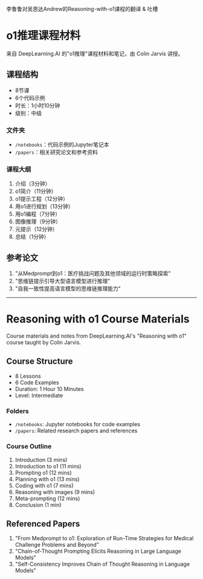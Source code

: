 李鲁鲁对吴恩达Andrew的Reasoning-with-o1课程的翻译 & 吐槽

# o1推理课程材料

来自 DeepLearning.AI 的"o1推理"课程材料和笔记，由 Colin Jarvis 讲授。

## 课程结构

- 8节课
- 6个代码示例
- 时长：1小时10分钟
- 级别：中级

### 文件夹

- `/notebooks`：代码示例的Jupyter笔记本
- `/papers`：相关研究论文和参考资料

### 课程大纲

1. 介绍（3分钟）
2. o1简介（11分钟）
3. o1提示工程（12分钟）
4. 用o1进行规划（13分钟）
5. 用o1编程（7分钟）
6. 图像推理（9分钟）
7. 元提示（12分钟）
8. 总结（1分钟）

## 参考论文

1. "从Medprompt到o1：医疗挑战问题及其他领域的运行时策略探索"
2. "思维链提示引导大型语言模型进行推理"
3. "自我一致性提高语言模型的思维链推理能力"

---

# Reasoning with o1 Course Materials

Course materials and notes from DeepLearning.AI's "Reasoning with o1" course taught by Colin Jarvis.

## Course Structure

- 8 Lessons
- 6 Code Examples
- Duration: 1 Hour 10 Minutes
- Level: Intermediate

### Folders

- `/notebooks`: Jupyter notebooks for code examples
- `/papers`: Related research papers and references

### Course Outline

1. Introduction (3 mins)
2. Introduction to o1 (11 mins)
3. Prompting o1 (12 mins)
4. Planning with o1 (13 mins)
5. Coding with o1 (7 mins)
6. Reasoning with images (9 mins)
7. Meta-prompting (12 mins)
8. Conclusion (1 min)

## Referenced Papers

1. "From Medprompt to o1: Exploration of Run-Time Strategies for Medical Challenge Problems and Beyond"
2. "Chain-of-Thought Prompting Elicits Reasoning in Large Language Models"
3. "Self-Consistency Improves Chain of Thought Reasoning in Language Models"